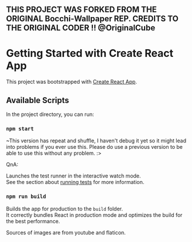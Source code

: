 
## THIS PROJECT WAS FORKED FROM THE ORIGINAL Bocchi-Wallpaper REP. CREDITS TO THE ORIGINAL CODER !! @OriginalCube

# Getting Started with Create React App

This project was bootstrapped with [Create React App](https://github.com/facebook/create-react-app).

## Available Scripts

In the project directory, you can run:

### `npm start`

~This version has repeat and shuffle, I haven't debug it yet so it might lead into problems if you ever use this. Please do use a previous version to be able to use this without any problem. :>

QnA:

Launches the test runner in the interactive watch mode.\
See the section about [running tests](https://facebook.github.io/create-react-app/docs/running-tests) for more information.

### `npm run build`

Builds the app for production to the `build` folder.\
It correctly bundles React in production mode and optimizes the build for the best performance.

Sources of images are from youtube and flaticon.

